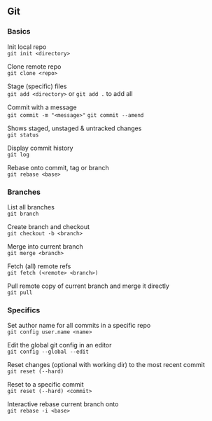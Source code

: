## Git

### Basics
Init local repo   
```git init <directory> ```

Clone remote repo   
```git clone <repo>```

Stage (specific) files    
```git add <directory>``` or ```git add .``` to add all

Commit with a message   
```git commit -m "<message>"```
```git commit --amend```

Shows staged, unstaged & untracked changes    
```git status```

Display commit history    
```git log```

Rebase onto commit, tag or branch   
```git rebase <base>```

### Branches

List all branches   
```git branch```

Create branch and checkout <branch>   
```git checkout -b <branch>```
  
Merge <branch> into current branch    
```git merge <branch>```
  
Fetch (all) remote refs   
```git fetch (<remote> <branch>)```
  
Pull remote copy of current branch and merge it directly    
```git pull```
  
  
### Specifics

Set author name for all commits in a specific repo    
  ```git config user.name <name>```
  
Edit the global git config in an editor   
  ```git config --global --edit```
  
Reset changes (optional with working dir) to the most recent commit   
```git reset (--hard)```
  
Reset to a specific commit    
  ```git reset (--hard) <commit>```
  
Interactive rebase current branch onto <base>   
  ```git rebase -i <base>```
